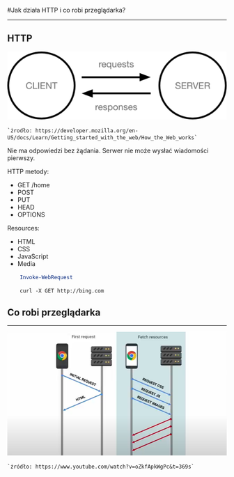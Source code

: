 #Jak działa HTTP i co robi przeglądarka? 
***
## HTTP 
![warstwy](img/simple-client-server.png)

    `żrodło: https://developer.mozilla.org/en-US/docs/Learn/Getting_started_with_the_web/How_the_Web_works`

Nie ma odpowiedzi bez żądania. Serwer nie może wysłać wiadomości pierwszy.

HTTP metody:    
- GET /home
- POST
- PUT
- HEAD
- OPTIONS

Resources:
- HTML
- CSS
- JavaScript
- Media

```powershell
    Invoke-WebRequest
```
```shell script
    curl -X GET http://bing.com
```

## Co robi przeglądarka
***

![warstwy](img/browser.png)

    `żródło: https://www.youtube.com/watch?v=oZkfApkWgPc&t=369s`